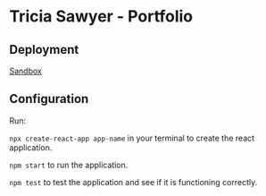 # Tricia Sawyer - Portfolio

## Deployment

[Sandbox](https://9zck6n-3000.csb.app/)

## Configuration

Run:

`npx create-react-app app-name` in your terminal to create the react application.

`npm start` to run the application.

`npm test` to test the application and see if it is functioning correctly.

